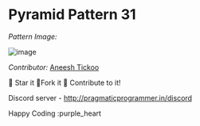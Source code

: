 # Pyramid Pattern 31

*Pattern Image:*

![image](https://github.com/Punit-Choudhary/Python-beginner-scripts/blob/main/Patterns/Pyramid_Patterns/img/pyramidpattern31.PNG)

*Contributor:* [Aneesh Tickoo](https://github.com/Aneesh02)

:star2: Star it :fork_and_knife:Fork it :handshake: Contribute to it!

Discord server  - http://pragmaticprogrammer.in/discord

Happy Coding :purple_heart

